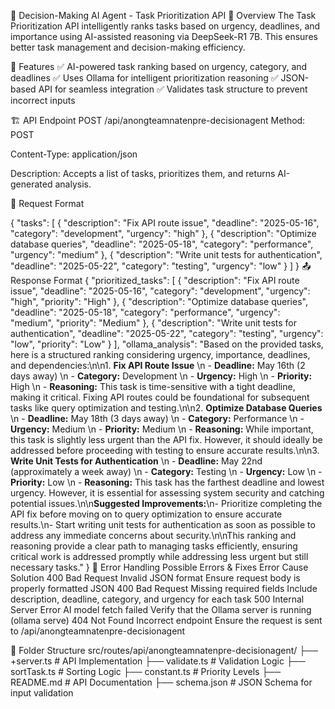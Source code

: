 🧠 Decision-Making AI Agent - Task Prioritization API
📌 Overview
The Task Prioritization API intelligently ranks tasks based on urgency, deadlines, and importance using AI-assisted reasoning via DeepSeek-R1 7B. This ensures better task management and decision-making efficiency.

🚀 Features
✅ AI-powered task ranking based on urgency, category, and deadlines ✅ Uses Ollama for intelligent prioritization reasoning ✅ JSON-based API for seamless integration ✅ Validates task structure to prevent incorrect inputs

🏗️ API Endpoint
POST /api/anongteamnatenpre-decisionagent
Method: POST

Content-Type: application/json

Description: Accepts a list of tasks, prioritizes them, and returns AI-generated analysis.

🔹 Request Format

{
    "tasks": [
        {
            "description": "Fix API route issue",
            "deadline": "2025-05-16",
            "category": "development",
            "urgency": "high"
        },
        {
            "description": "Optimize database queries",
            "deadline": "2025-05-18",
            "category": "performance",
            "urgency": "medium"
        },
        {
            "description": "Write unit tests for authentication",
            "deadline": "2025-05-22",
            "category": "testing",
            "urgency": "low"
        }
    ]
}
📤 Response Format
{
    "prioritized_tasks": [
        {
            "description": "Fix API route issue",
            "deadline": "2025-05-16",
            "category": "development",
            "urgency": "high",
            "priority": "High"
        },
        {
            "description": "Optimize database queries",
            "deadline": "2025-05-18",
            "category": "performance",
            "urgency": "medium",
            "priority": "Medium"
        },
        {
            "description": "Write unit tests for authentication",
            "deadline": "2025-05-22",
            "category": "testing",
            "urgency": "low",
            "priority": "Low"
        }
    ],
    "ollama_analysis": "Based on the provided tasks, here is a structured ranking considering urgency, importance, deadlines, and dependencies:\n\n1. **Fix API Route Issue**  \n   - **Deadline:** May 16th (2 days away)  \n   - **Category:** Development  \n   - **Urgency:** High  \n   - **Priority:** High  \n   - **Reasoning:** This task is time-sensitive with a tight deadline, making it critical. Fixing API routes could be foundational for subsequent tasks like query optimization and testing.\n\n2. **Optimize Database Queries**  \n   - **Deadline:** May 18th (3 days away)  \n   - **Category:** Performance  \n   - **Urgency:** Medium  \n   - **Priority:** Medium  \n   - **Reasoning:** While important, this task is slightly less urgent than the API fix. However, it should ideally be addressed before proceeding with testing to ensure accurate results.\n\n3. **Write Unit Tests for Authentication**  \n   - **Deadline:** May 22nd (approximately a week away)  \n   - **Category:** Testing  \n   - **Urgency:** Low  \n   - **Priority:** Low  \n   - **Reasoning:** This task has the farthest deadline and lowest urgency. However, it is essential for assessing system security and catching potential issues.\n\n**Suggested Improvements:**\n- Prioritize completing the API fix before moving on to query optimization to ensure accurate results.\n- Start writing unit tests for authentication as soon as possible to address any immediate concerns about security.\n\nThis ranking and reasoning provide a clear path to managing tasks efficiently, ensuring critical work is addressed promptly while addressing less urgent but still necessary tasks."
}
🔎 Error Handling
Possible Errors & Fixes
Error	Cause	Solution
400 Bad Request	Invalid JSON format	Ensure request body is properly formatted JSON
400 Bad Request	Missing required fields	Include description, deadline, category, and urgency for each task
500 Internal Server Error	AI model fetch failed	Verify that the Ollama server is running (ollama serve)
404 Not Found	Incorrect endpoint	Ensure the request is sent to /api/anongteamnatenpre-decisionagent

📁 Folder Structure
src/routes/api/anongteamnatenpre-decisionagent/
├── +server.ts   # API Implementation
├── validate.ts  # Validation Logic
├── sortTask.ts  # Sorting Logic
├── constant.ts  # Priority Levels
├── README.md    # API Documentation
├── schema.json  # JSON Schema for input validation